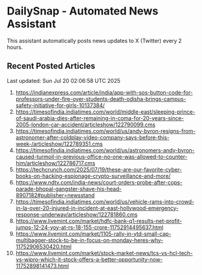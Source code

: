 # DailySnap - Automated News Assistant

This assistant automatically posts news updates to X (Twitter) every 2 hours.

## Recent Posted Articles

Last updated: Sun Jul 20 02:06:58 UTC 2025

1. https://indianexpress.com/article/india/app-with-sos-button-code-for-professors-under-fire-over-students-death-odisha-brings-campus-safety-initiative-for-girls-10137384/
2. https://timesofindia.indiatimes.com/world/middle-east/sleeping-prince-of-saudi-arabia-dies-after-remaining-in-coma-for-20-years-since-2005-london-car-accident/articleshow/122790099.cms
3. https://timesofindia.indiatimes.com/world/us/andy-byron-resigns-from-astronomer-after-coldplay-video-company-says-before-this-week-/articleshow/122789351.cms
4. https://timesofindia.indiatimes.com/world/us/astronomers-andy-byron-caused-turmoil-in-previous-office-no-one-was-allowed-to-counter-him/articleshow/122786717.cms
5. https://techcrunch.com/2025/07/19/these-are-our-favorite-cyber-books-on-hacking-espionage-crypto-surveillance-and-more/
6. https://www.ndtv.com/india-news/court-orders-probe-after-cops-parade-bhopal-gangster-shave-his-head-8907182#publisher=newsstand
7. https://timesofindia.indiatimes.com/world/us/vehicle-rams-into-crowd-in-la-over-20-injured-in-incident-at-east-hollywood-emergency-response-underway/articleshow/122781860.cms
8. https://www.livemint.com/market/hdfc-bank-q1-results-net-profit-jumps-12-24-yoy-at-rs-18-155-crore-11752914495637.html
9. https://www.livemint.com/market/1105-rally-in-ytd-small-cap-multibagger-stock-to-be-in-focus-on-monday-heres-why-11752906530420.html
10. https://www.livemint.com/market/stock-market-news/tcs-vs-hcl-tech-vs-wipro-which-it-stock-offers-a-better-opportunity-now-11752898141473.html
